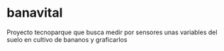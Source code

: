 # banavital
Proyecto tecnoparque que busca medir por sensores unas variables del suelo en cultivo de bananos y graficarlos
